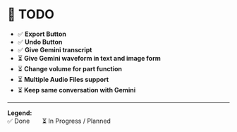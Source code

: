 # 📝 TODO

- ✅ **Export Button**
- ✅ **Undo Button**
- ✅ **Give Gemini transcript**
- ⏳ **Give Gemini waveform in text and image form**
- ⏳ **Change volume for part function**
- ⏳ **Multiple Audio Files support**
- ⏳ **Keep same conversation with Gemini**

---

**Legend:**  
✅ Done  ⏳ In Progress / Planned